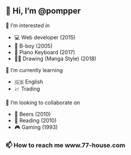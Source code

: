 <h2>👋 Hi, I’m @pompper</h2>
<p>👀 I’m interested in
  <ul>
    <li>💻 Web developer (2015)</li>
    <li>👟 B-boy (2005) </li>
    <li>🎹 Piano Keyboard (2017)</li>
    <li>✍🏻 Drawing (Manga Style) (2018)</li>
    </ul>
 </p>

<p>🌱 I’m currently learning
  <ul>
    <li>🇬🇧 English</li>
    <li>📈 Trading </li>
   </ul>
</p>

<p>💞️ I’m looking to collaborate on 
<ul>
  <li>🍺 Beers (2010)</li>
  <li>📖 Reading (2010)</li>
  <li> 🎮 Gaming (1993)</li>  
 </ul>
</p>

<h3>📫 How to reach me www.77-house.com</h3>

<!---
pompper/pompper is a ✨ special ✨ repository because its `README.md` (this file) appears on your GitHub profile.
You can click the Preview link to take a look at your changes.
--->
